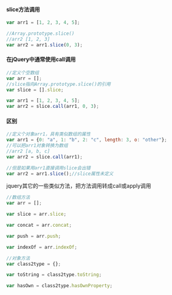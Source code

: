 #### slice方法调用

```javascript
var arr1 = [1, 2, 3, 4, 5];

//Array.prototype.slice()
//arr2 [1, 2, 3]
var arr2 = arr1.slice(0, 3); 
```
#### 在jQuery中通常使用call调用

```javascript
//定义个空数组
var arr = [];
//slice指向Array.prototype.slice()的引用
var slice = [].slice;

var arr1 = [1, 2, 3, 4, 5];
var arr2 = slice.call(arr1, 0, 3);
```

#### 区别

```javascript
//定义个对象arr1，具有类似数组的属性
var arr1 = {0: "a", 1: "b", 2: "c", length: 3, o: "other"};
//可以把arr1对象转换为数组
//arr2 [a, b, c]
var arr2 = slice.call(arr1);

//但是如果用arr1直接调用slice会出错
var arr2 = arr1.slice();//slice属性未定义
```

jquery其它的一些类似方法，把方法调用转成call或apply调用

```javascript
//数组方法
var arr = [];

var slice = arr.slice;

var concat = arr.concat;

var push = arr.push;

var indexOf = arr.indexOf;

//对象方法
var class2type = {};

var toString = class2type.toString;

var hasOwn = class2type.hasOwnProperty;
```